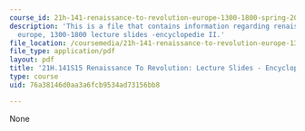 ```yaml
---
course_id: 21h-141-renaissance-to-revolution-europe-1300-1800-spring-2015
description: 'This is a file that contains information regarding renaissance to revolution:
  europe, 1300-1800 lecture slides -encyclopedie II.'
file_location: /coursemedia/21h-141-renaissance-to-revolution-europe-1300-1800-spring-2015/76a38146d0aa3a6fcb9534ad73156bb8_MIT21H_141S15_Encycloped2.pdf
file_type: application/pdf
layout: pdf
title: '21H.141S15 Renaissance To Revolution: Lecture Slides - Encyclopedie II'
type: course
uid: 76a38146d0aa3a6fcb9534ad73156bb8

---
```

None